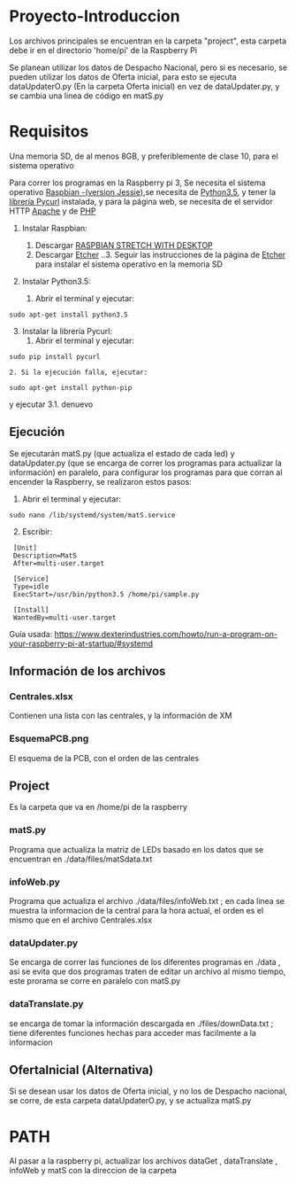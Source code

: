 # Proyecto-Introduccion

Los archivos principales se encuentran en la carpeta "project", esta carpeta debe ir en el directorio 'home/pi' de la Raspberry Pi

Se planean utilizar los datos de Despacho Nacional, pero si es necesario, se pueden utilizar los datos de Oferta inicial, para esto se ejecuta dataUpdaterO.py (En la carpeta Oferta inicial) en vez de dataUpdater.py, y se cambia una linea de código en matS.py

# Requisitos

Una memoria SD, de al menos 8GB, y preferiblemente de clase 10, para el sistema operativo

Para correr los programas en la Raspberry pi 3, Se necesita el sistema operativo [Raspbian -(version Jessie)](https://www.raspberrypi.org/downloads/raspbian/),se necesita de [Python3.5](https://www.python.org/downloads/release/python-350/), y tener la [librería Pycurl](http://pycurl.io/) instalada, y para la página web, se necesita de el servidor HTTP [Apache](https://httpd.apache.org/download.cgi) y de [PHP](http://php.net/downloads.php)

1. Instalar Raspbian:
	1. Descargar [RASPBIAN STRETCH WITH DESKTOP](https://www.raspberrypi.org/downloads/raspbian/)
	2. Descargar [Etcher](https://etcher.io/)
..3. Seguir las instrucciones de la página de [Etcher](https://etcher.io/) para instalar el sistema operativo en la memoria SD

2. Instalar Python3.5:
	1. Abrir el terminal y ejecutar:
```
sudo apt-get install python3.5
```

3. Instalar la librería Pycurl:
	1. Abrir el terminal y ejecutar:
```
sudo pip install pycurl
```
	2. Si la ejecución falla, ejecutar:
```
sudo apt-get install python-pip
```
y ejecutar 3.1. denuevo



## Ejecución

Se ejecutarán matS.py (que actualiza el estado de cada led) y dataUpdater.py (que se encarga de correr los programas para actualizar la información) en paralelo, para configurar los programas para que corran al encender la Raspberry, se realizaron estos pasos:

1. Abrir el terminal y ejecutar:

```
sudo nano /lib/systemd/system/matS.service
```

2. Escribir:

```
 [Unit]
 Description=MatS
 After=multi-user.target

 [Service]
 Type=idle
 ExecStart=/usr/bin/python3.5 /home/pi/sample.py

 [Install]
 WantedBy=multi-user.target
 ```



Guía usada: https://www.dexterindustries.com/howto/run-a-program-on-your-raspberry-pi-at-startup/#systemd

## Información de los archivos

### Centrales.xlsx

Contienen una lista con las centrales, y la información de XM

### EsquemaPCB.png

El esquema de la PCB, con el orden de las centrales

## Project

Es la carpeta que va en /home/pi de la raspberry

### matS.py

Programa que actualiza la matriz de LEDs basado en los datos que se encuentran en ./data/files/matSdata.txt

### infoWeb.py

Programa que actualiza el archivo ./data/files/infoWeb.txt ; en cada linea se muestra la informacion de la central para la hora actual, el orden es el mismo que en el archivo Centrales.xlsx

### dataUpdater.py

Se encarga de correr las funciones de los diferentes programas en ./data , así se evita que dos programas traten de editar un archivo al mismo tiempo, este prorama se corre en paralelo con matS.py

### dataTranslate.py

se encarga de tomar la información descargada en ./files/downData.txt ; tiene diferentes funciones hechas para acceder mas facilmente a la informacion

## OfertaInicial (Alternativa)

Si se desean usar los datos de Oferta inicial, y no los de Despacho nacional, se corre, de esta carpeta dataUpdaterO.py, y se actualiza matS.py

# PATH

Al pasar a la raspberry pi, actualizar los archivos dataGet , dataTranslate , infoWeb y matS con la direccion de la carpeta
